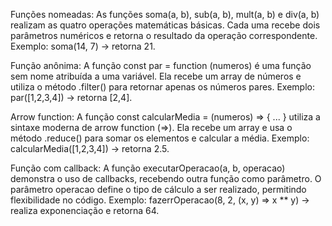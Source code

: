 Funções nomeadas:
As funções soma(a, b), sub(a, b), mult(a, b) e div(a, b) realizam as quatro operações matemáticas básicas. Cada uma 
recebe dois parâmetros numéricos e retorna o resultado da operação correspondente.
Exemplo: soma(14, 7) → retorna 21.

Função anônima:
A função const par = function (numeros) é uma função sem nome atribuída a uma variável. Ela recebe um array de 
números e utiliza o método .filter() para retornar apenas os números pares.
Exemplo: par([1,2,3,4]) → retorna [2,4].

Arrow function:
A função const calcularMedia = (numeros) => { ... } utiliza a sintaxe moderna de arrow function (=>). 
Ela recebe um array e usa o método .reduce() para somar os elementos e calcular a média.
Exemplo: calcularMedia([1,2,3,4]) → retorna 2.5.

Função com callback:
A função executarOperacao(a, b, operacao) demonstra o uso de callbacks, recebendo outra função como parâmetro. 
O parâmetro operacao define o tipo de cálculo a ser realizado, permitindo flexibilidade no código.
Exemplo: fazerrOperacao(8, 2, (x, y) => x ** y) → realiza exponenciação e retorna 64.

